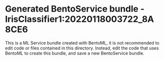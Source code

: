 # Generated BentoService bundle - IrisClassifier1:20220118003722_8A8CE6

This is a ML Service bundle created with BentoML, it is not recommended to edit
code or files contained in this directory. Instead, edit the code that uses BentoML
to create this bundle, and save a new BentoService bundle.
